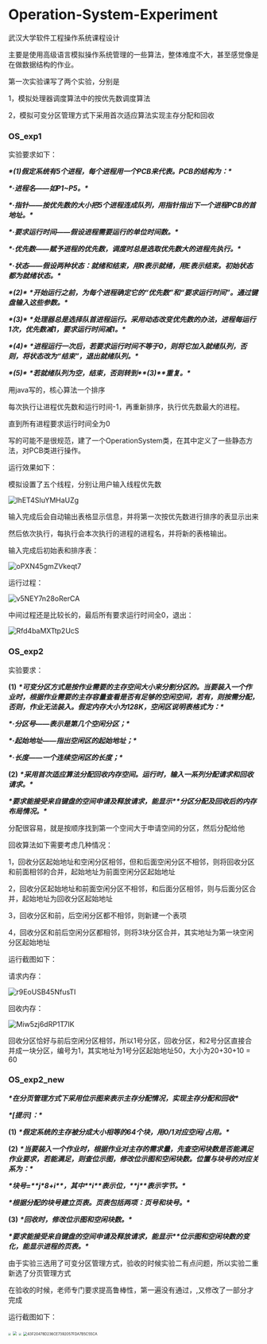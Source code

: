 #  Operation-System-Experiment

武汉大学软件工程操作系统课程设计

主要是使用高级语言模拟操作系统管理的一些算法，整体难度不大，甚至感觉像是在做数据结构的作业。

第一次实验课写了两个实验，分别是

1，模拟处理器调度算法中的按优先数调度算法

2，模拟可变分区管理方式下采用首次适应算法实现主存分配和回收

### OS_exp1

实验要求如下：

***\*(1)假定系统有5个进程，每个进程用一个PCB来代表。PCB的结构为：\****

***\*·进程名——如P1~P5。\****

***\*·指针——按优先数的大小把5个进程连成队列，用指针指出下一个进程PCB的首地址。\****

***\*·要求运行时间——假设进程需要运行的单位时间数。\****

***\*·优先数——赋予进程的优先数，调度时总是选取优先数大的进程先执行。\****

***\*·状态——假设两种状态：就绪和结束，用R表示就绪，用E表示结束。初始状态都为就绪状态。\****

***\*(2)\**** ***\*开始运行之前，为每个进程确定它的“优先数”和“要求运行时间”。通过键盘输入这些参数。\****

***\*(3)\**** ***\*处理器总是选择队首进程运行。采用动态改变优先数的办法，进程每运行1次，优先数减1，要求运行时间减1。\****

***\*(4)\**** ***\*进程运行一次后，若要求运行时间不等于0，则将它加入就绪队列，否则，将状态改为“结束”，退出就绪队列。\****

***\*(5)\**** ***\*若就绪队列为空，结束，否则转到\*******\*(3)\*******\*重复。\****

用java写的，核心算法一个排序

每次执行让进程优先数和运行时间-1，再重新排序，执行优先数最大的进程。

直到所有进程要求运行时间全为0

写的可能不是很规范，建了一个OperationSystem类，在其中定义了一些静态方法，对PCB类进行操作。

运行效果如下：

模拟设置了五个线程，分别让用户输入线程优先数

![lhET4SIuYMHaUZg](https://i.loli.net/2021/05/15/lhET4SIuYMHaUZg.png)

输入完成后会自动输出表格显示信息，并将第一次按优先数进行排序的表显示出来

然后依次执行，每执行会本次执行的进程的进程名，并将新的表格输出。

输入完成后初始表和排序表：

![oPXN45gmZVkeqt7](https://i.loli.net/2021/05/15/oPXN45gmZVkeqt7.png)

运行过程：

![v5NEY7n28oRerCA](https://i.loli.net/2021/05/15/v5NEY7n28oRerCA.png)

中间过程还是比较长的，最后所有要求运行时间全0，退出：

![Rfd4baMXTtp2UcS](https://i.loli.net/2021/05/15/Rfd4baMXTtp2UcS.png)



### OS_exp2

实验要求：

**(1)** ***\*可变分区方式是按作业需要的主存空间大小来分割分区的。当要装入一个作业时，根据作业需要的主存容量查看是否有足够的空闲空间，若有，则按需分配，否则，作业无法装入。假定内存大小为128K，空闲区说明表格式为：\****

***\*·分区号——表示是第几个空闲分区；\****

***\*·起始地址——指出空闲区的起始地址；\****

***\*·长度——一个连续空闲区的长度；\****

**(2)** ***\*采用首次适应算法分配回收内存空间。运行时，输入一系列分配请求和回收请求。\****

***\*要求能接受来自键盘的空间申请及释放请求，能显示\*******\*分区分配及回收后的内存布局情况。\****



分配很容易，就是按顺序找到第一个空间大于申请空间的分区，然后分配给他

回收算法如下需要考虑几种情况：

1，回收分区起始地址和空闲分区相邻，但和后面空闲分区不相邻，则将回收分区和前面相邻的合并，起始地址为前面空闲分区起始地址

2，回收分区起始地址和前面空闲分区不相邻，和后面分区相邻，则与后面分区合并，起始地址为回收分区起始地址

3，回收分区和前，后空闲分区都不相邻，则新建一个表项

4，回收分区和前后空闲分区都相邻，则将3块分区合并，其实地址为第一块空闲分区起始地址

运行截图如下：

请求内存：

![r9EoUSB45NfusTI](https://i.loli.net/2021/05/15/r9EoUSB45NfusTI.png)

回收内存：

![Miw5zj6dRP1T7IK](https://i.loli.net/2021/05/15/Miw5zj6dRP1T7IK.png)

回收分区恰好与前后空闲分区相邻，所以1号分区，回收分区，和2号分区直接合并成一块分区，编号为1，其实地址为1号分区起始地址50，大小为20+30+10 = 60



### OS_exp2_new

***\*在分页管理方式下采用位示图来表示主存分配情况，实现主存分配和回收\****

***\*[提示]：\****

**(1)** ***\*假定系统的主存被分成大小相等的64个块，用0/1对应空闲/占用。\****

**(2)** ***\*当要装入一个作业时，根据作业对主存的需求量，先查空闲块数是否能满足作业要求，若能满足，则查位示图，修改位示图和空闲块数。位置与块号的对应关系为：\****

***\*块号=\*******\*j\*8+i\*******\*，其中\*******\*i\*******\*表示位，\*******\*j\*******\*表示字节。\****

***\*根据分配的块号建立页表。页表包括两项：页号和块号。\****

**(3)** ***\*回收时，修改位示图和空闲块数。\****

***\*要求能接受来自键盘的空间申请及释放请求，能显示\*******\*位示图和空闲块数的变化，能显示进程的页表。\****

由于实验三选用了可变分区管理方式，验收的时候实验二有点问题，所以实验二重新选了分页管理方式

在验收的时候，老师专门要求提高鲁棒性，第一遍没有通过，,又修改了一部分才完成



运行截图如下：

<img src="https://i.loli.net/2021/05/21/lzohXU5IQEfKL2r.png" style="zoom: 33%;" />

<img src="https://i.loli.net/2021/05/21/vBGncHzDgOKTR62.png" style="zoom: 50%;" />

<img src="https://i.loli.net/2021/05/21/xCzQwmiyc3Hp4KX.png" style="zoom: 33%;" />

<img src="https://i.loli.net/2021/05/22/nLIqjtV8iSuBpea.png" alt="43F20478D236CE7392057FDA7B5C55CA" style="zoom: 50%;" />
